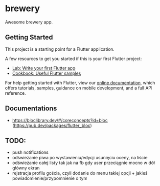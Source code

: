 # brewery

Awesome brewery app.

## Getting Started

This project is a starting point for a Flutter application.

A few resources to get you started if this is your first Flutter project:

- [Lab: Write your first Flutter app](https://flutter.dev/docs/get-started/codelab)
- [Cookbook: Useful Flutter samples](https://flutter.dev/docs/cookbook)

For help getting started with Flutter, view our
[online documentation](https://flutter.dev/docs), which offers tutorials,
samples, guidance on mobile development, and a full API reference.


## Documentations
- https://bloclibrary.dev/#/coreconcepts?id=bloc (https://pub.dev/packages/flutter_bloc)

## TODO:
- push notifications
- odświeżanie piwa po wystawieniu/edycji usunięciu oceny, na liście
- odświeżanie całej listy tak jak na fb gdy user przeciągnie mocno w dół główny ekran
- rejstracja profilu gościa, czyli dodanie do menu takiej opcji + jakieś powiadomienie/przypomnienie o tym